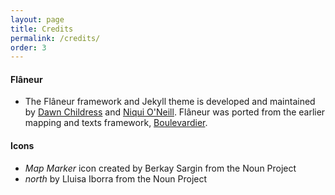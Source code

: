 ```yaml
---
layout: page
title: Credits
permalink: /credits/
order: 3
---
```


#### Flâneur
* The Flâneur framework and Jekyll theme is developed and maintained by [Dawn Childress](https://github.com/kirschbombe) and [Niqui O'Neill](https://github.com/dnoneill). Flâneur was ported from the earlier mapping and texts framework, [Boulevardier](https://github.com/kirschbombe/boulevardier).


#### Icons
* _Map Marker_ icon created by Berkay Sargin from the Noun Project
* _north_ by Lluisa Iborra from the Noun Project
